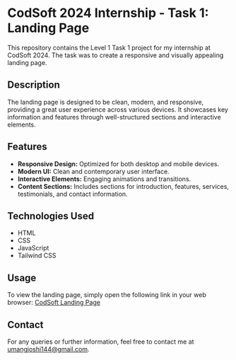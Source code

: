 # CodSoft 2024 Internship - Task 1: Landing Page

This repository contains the Level 1 Task 1 project for my internship at CodSoft 2024. The task was to create a responsive and visually appealing landing page.

## Description

The landing page is designed to be clean, modern, and responsive, providing a great user experience across various devices. It showcases key information and features through well-structured sections and interactive elements.

## Features

- **Responsive Design:** Optimized for both desktop and mobile devices.
- **Modern UI:** Clean and contemporary user interface.
- **Interactive Elements:** Engaging animations and transitions.
- **Content Sections:** Includes sections for introduction, features, services, testimonials, and contact information.

## Technologies Used

- HTML
- CSS
- JavaScript
- Tailwind CSS

## Usage

To view the landing page, simply open the following link in your web browser:
[CodSoft Landing Page](https://your-github-username.github.io/path-to-landing-page/)

## Contact

For any queries or further information, feel free to contact me at umangjoshi144@gmail.com.
